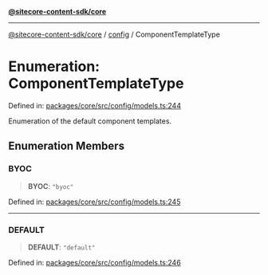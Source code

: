 [**@sitecore-content-sdk/core**](../../README.md)

***

[@sitecore-content-sdk/core](../../README.md) / [config](../README.md) / ComponentTemplateType

# Enumeration: ComponentTemplateType

Defined in: [packages/core/src/config/models.ts:244](https://github.com/Sitecore/content-sdk/blob/0f8983961033e3434ebcac616164ddf8d484be81/packages/core/src/config/models.ts#L244)

Enumeration of the default component templates.

## Enumeration Members

### BYOC

> **BYOC**: `"byoc"`

Defined in: [packages/core/src/config/models.ts:245](https://github.com/Sitecore/content-sdk/blob/0f8983961033e3434ebcac616164ddf8d484be81/packages/core/src/config/models.ts#L245)

***

### DEFAULT

> **DEFAULT**: `"default"`

Defined in: [packages/core/src/config/models.ts:246](https://github.com/Sitecore/content-sdk/blob/0f8983961033e3434ebcac616164ddf8d484be81/packages/core/src/config/models.ts#L246)

